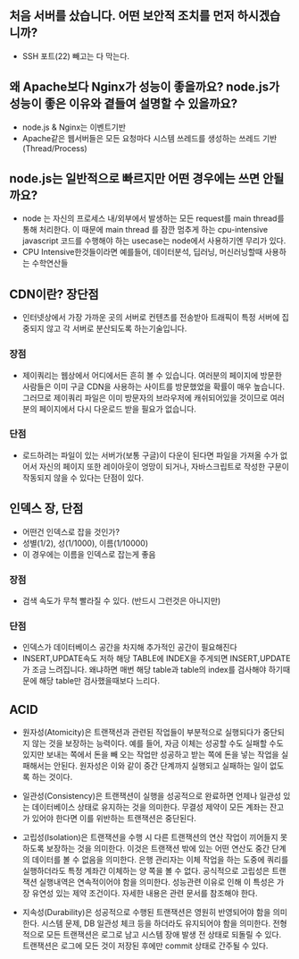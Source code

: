 ## 처음 서버를 샀습니다. 어떤 보안적 조치를 먼저 하시겠습니까?

- SSH 포트(22) 빼고는 다 막는다.

## 왜 Apache보다 Nginx가 성능이 좋을까요? node.js가 성능이 좋은 이유와 곁들여 설명할 수 있을까요?

- node.js & Nginx는 이벤트기반
- Apache같은 웹서버들은 모든 요청마다 시스템 쓰레드를 생성하는 쓰레드 기반 (Thread/Process)


## node.js는 일반적으로 빠르지만 어떤 경우에는 쓰면 안될까요?
- node 는 자신의 프로세스 내/외부에서 발생하는 모든 request를 main thread를 통해 처리한다. 이 때문에 main thread 를 잠깐 멈추게 하는 cpu-intensive javascript 코드를 수행해야 하는 usecase는 node에서 사용하기엔 무리가 있다.
- CPU Intensive한것들이라면 예를들어, 데이터분석, 딥러닝, 머신러닝할때 사용하는 수학연산들

## CDN이란? 장단점
- 인터넷상에서 가장 가까운 곳의 서버로 컨텐츠를 전송받아 트래픽이 특정 서버에 집중되지 않고 각 서버로 분산되도록 하는기술입니다.

### 장점
- 제이쿼리는 웹상에서 어디에서든 흔히 볼 수 있습니다. 여러분의 페이지에 방문한 사람들은 이미 구글 CDN을 사용하는 사이트를 방문했었을 확률이 매우 높습니다. 그러므로 제이쿼리 파일은 이미 방문자의 브라우저에 캐쉬되어있을 것이므로 여러분의 페이지에서 다시 다운로드 받을 필요가 없습니다.

### 단점
- 로드하려는 파일이 있는 서버가(보통 구글)이 다운이 된다면 파일을 가져올 수가 없어서 자신의 페이지 또한 레이아웃이 엉망이 되거나, 자바스크립트로 작성한 구문이 작동되지 않을 수 있다는 단점이 있다.


## 인덱스 장, 단점
- 어떤건 인덱스로 잡을 것인가?
- 성별(1/2), 성(1/1000), 이름(1/10000)
- 이 경우에는 이름을 인덱스로 잡는게 좋음

### 장점
- 검색 속도가 무척 빨라질 수 있다. (반드시 그런것은 아니지만)

### 단점
- 인덱스가 데이터베이스 공간을 차지해 추가적인 공간이 필요해진다
- INSERT,UPDATE속도 저하
해당 TABLE에 INDEX을 주게되면 INSERT,UPDATE가 조금 느려집니다.
왜냐하면 매번 해당 table과 table의 index를 검사해야 하기때문에 해당 table만 검사했을때보다
느리다. 

## ACID
- 원자성(Atomicity)은 트랜잭션과 관련된 작업들이 부분적으로 실행되다가 중단되지 않는 것을 보장하는 능력이다. 예를 들어, 자금 이체는 성공할 수도 실패할 수도 있지만 보내는 쪽에서 돈을 빼 오는 작업만 성공하고 받는 쪽에 돈을 넣는 작업을 실패해서는 안된다. 원자성은 이와 같이 중간 단계까지 실행되고 실패하는 일이 없도록 하는 것이다.

- 일관성(Consistency)은 트랜잭션이 실행을 성공적으로 완료하면 언제나 일관성 있는 데이터베이스 상태로 유지하는 것을 의미한다. 무결성 제약이 모든 계좌는 잔고가 있어야 한다면 이를 위반하는 트랜잭션은 중단된다.

- 고립성(Isolation)은 트랜잭션을 수행 시 다른 트랜잭션의 연산 작업이 끼어들지 못하도록 보장하는 것을 의미한다. 이것은 트랜잭션 밖에 있는 어떤 연산도 중간 단계의 데이터를 볼 수 없음을 의미한다. 은행 관리자는 이체 작업을 하는 도중에 쿼리를 실행하더라도 특정 계좌간 이체하는 양 쪽을 볼 수 없다. 공식적으로 고립성은 트랜잭션 실행내역은 연속적이어야 함을 의미한다. 성능관련 이유로 인해 이 특성은 가장 유연성 있는 제약 조건이다. 자세한 내용은 관련 문서를 참조해야 한다.

- 지속성(Durability)은 성공적으로 수행된 트랜잭션은 영원히 반영되어야 함을 의미한다. 시스템 문제, DB 일관성 체크 등을 하더라도 유지되어야 함을 의미한다. 전형적으로 모든 트랜잭션은 로그로 남고 시스템 장애 발생 전 상태로 되돌릴 수 있다. 트랜잭션은 로그에 모든 것이 저장된 후에만 commit 상태로 간주될 수 있다.

